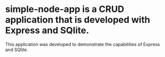 # simple-node-app is a CRUD application that is developed with Express and SQlite.

This application was developed to demonstrate the capabilities of Express and SQlite.
